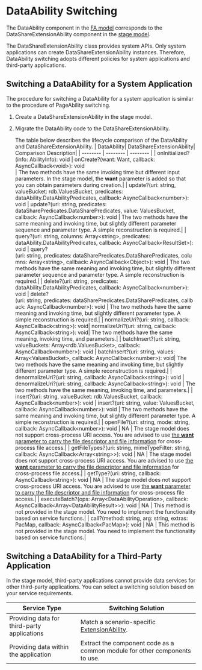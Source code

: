 # DataAbility Switching

<!--Kit: Ability Kit-->
<!--Subsystem: Ability-->
<!--Owner: @wkljy-->
<!--Designer: @li-weifeng2024-->
<!--Tester: @lixueqing513-->
<!--Adviser: @huipeizi-->

The DataAbility component in the [FA model](ability-terminology.md#fa-model) corresponds to the DataShareExtensionAbility component in the [stage model](ability-terminology.md#stage-model).


The DataShareExtensionAbility class provides system APIs. Only system applications can create DataShareExtensionAbility instances. Therefore, DataAbility switching adopts different policies for system applications and third-party applications.  


## Switching a DataAbility for a System Application

The procedure for switching a DataAbility for a system application is similar to the procedure of PageAbility switching.

1. Create a DataShareExtensionAbility in the stage model.

2. Migrate the DataAbility code to the DataShareExtensionAbility.
     
     The table below describes the lifecycle comparison of the DataAbility and DataShareExtensionAbility.
     | DataAbility| DataShareExtensionAbility| Comparison Description|
   | -------- | -------- | -------- |
   | onInitialized?(info: AbilityInfo): void | onCreate?(want: Want, callback: AsyncCallback&lt;void&gt;): void<br> | The two methods have the same invoking time but different input parameters. In the stage model, the **want** parameter is added so that you can obtain parameters during creation.|
   | update?(uri: string, valueBucket: rdb.ValuesBucket, predicates: dataAbility.DataAbilityPredicates, callback: AsyncCallback&lt;number&gt;): void | update?(uri: string, predicates: dataSharePredicates.DataSharePredicates, value: ValuesBucket, callback: AsyncCallback&lt;number&gt;): void | The two methods have the same meaning and invoking time, but slightly different parameter sequence and parameter type. A simple reconstruction is required.|
   | query?(uri: string, columns: Array&lt;string&gt;, predicates: dataAbility.DataAbilityPredicates, callback: AsyncCallback&lt;ResultSet&gt;): void | query?(uri:&nbsp;string,&nbsp;predicates:&nbsp;dataSharePredicates.DataSharePredicates,&nbsp;columns:&nbsp;Array&lt;string&gt;,&nbsp;callback:&nbsp;AsyncCallback&lt;Object&gt;):&nbsp;void | The two methods have the same meaning and invoking time, but slightly different parameter sequence and parameter type. A simple reconstruction is required.|
   | delete?(uri: string, predicates: dataAbility.DataAbilityPredicates, callback: AsyncCallback&lt;number&gt;): void | delete?(uri:&nbsp;string,&nbsp;predicates:&nbsp;dataSharePredicates.DataSharePredicates,&nbsp;callback:&nbsp;AsyncCallback&lt;number&gt;):&nbsp;void | The two methods have the same meaning and invoking time, but slightly different parameter type. A simple reconstruction is required.|
   | normalizeUri?(uri: string, callback: AsyncCallback&lt;string&gt;): void| normalizeUri?(uri: string, callback: AsyncCallback&lt;string&gt;): void| The two methods have the same meaning, invoking time, and parameters.|
   | batchInsert?(uri: string, valueBuckets: Array&lt;rdb.ValuesBucket&gt;, callback: AsyncCallback&lt;number&gt;): void | batchInsert?(uri: string, values: Array&lt;ValuesBucket&gt;, callback: AsyncCallback&lt;number&gt;): void| The two methods have the same meaning and invoking time, but slightly different parameter type. A simple reconstruction is required.|
   | denormalizeUri?(uri: string, callback: AsyncCallback&lt;string&gt;): void | denormalizeUri?(uri: string, callback: AsyncCallback&lt;string&gt;): void | The two methods have the same meaning, invoking time, and parameters.|
   | insert?(uri: string, valueBucket: rdb.ValuesBucket, callback: AsyncCallback&lt;number&gt;): void | insert?(uri: string, value: ValuesBucket, callback: AsyncCallback&lt;number&gt;): void | The two methods have the same meaning and invoking time, but slightly different parameter type. A simple reconstruction is required.|
   | openFile?(uri: string, mode: string, callback: AsyncCallback&lt;number&gt;): void | NA | The stage model does not support cross-process URI access. You are advised to use [the **want** parameter to carry the file descriptor and file information](file-processing-apps-startup.md) for cross-process file access.|
   | getFileTypes?(uri: string, mimeTypeFilter: string, callback: AsyncCallback&lt;Array&lt;string&gt;&gt;): void | NA | The stage model does not support cross-process URI access. You are advised to use [the **want** parameter to carry the file descriptor and file information](file-processing-apps-startup.md) for cross-process file access.|
   | getType?(uri: string, callback: AsyncCallback&lt;string&gt;): void | NA | The stage model does not support cross-process URI access. You are advised to use [the **want** parameter to carry the file descriptor and file information](file-processing-apps-startup.md) for cross-process file access.|
   | executeBatch?(ops: Array&lt;DataAbilityOperation&gt;, callback: AsyncCallback&lt;Array&lt;DataAbilityResult&gt;&gt;): void | NA | This method is not provided in the stage model. You need to implement the functionality based on service functions.|
   | call?(method: string, arg: string, extras: PacMap, callback: AsyncCallback&lt;PacMap&gt;): void | NA | This method is not provided in the stage model. You need to implement the functionality based on service functions.|


## Switching a DataAbility for a Third-Party Application

In the stage model, third-party applications cannot provide data services for other third-party applications. You can select a switching solution based on your service requirements.

| Service Type| Switching Solution|
| -------- | -------- |
| Providing data for third-party applications| Match a scenario-specific [ExtensionAbility](../reference/apis-ability-kit/js-apis-bundleManager.md#extensionabilitytype).|
| Providing data within the application| Extract the component code as a common module for other components to use.|
